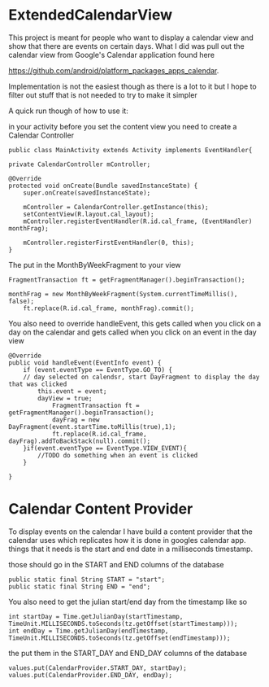 ExtendedCalendarView
====================

This project is meant for people who want to display a calendar view and show that there are events on certain days.
What I did was pull out the calendar view from Google's Calendar application found here 

https://github.com/android/platform_packages_apps_calendar.

Implementation is not the easiest though as there is a lot to it but I hope to filter out stuff that is not needed to try to make it simpler

A quick run though of how to use it:

in your activity before you set the content view you need to create a Calendar Controller

    public class MainActivity extends Activity implements EventHandler{
    
	private CalendarController mController;

	@Override
	protected void onCreate(Bundle savedInstanceState) {
		super.onCreate(savedInstanceState);

		mController = CalendarController.getInstance(this);
		setContentView(R.layout.cal_layout);
        mController.registerEventHandler(R.id.cal_frame, (EventHandler) monthFrag);
        
        mController.registerFirstEventHandler(0, this);
	}
	
The put in the MonthByWeekFragment to your view

    FragmentTransaction ft = getFragmentManager().beginTransaction();
				
	monthFrag = new MonthByWeekFragment(System.currentTimeMillis(), false);
        ft.replace(R.id.cal_frame, monthFrag).commit();
        
You also need to override handleEvent, this gets called when you click on a day on the calendar and gets called when you click on an event in the day view

    @Override
	public void handleEvent(EventInfo event) {
		if (event.eventType == EventType.GO_TO) {
		// day selected on calendsr, start DayFragment to display the day that was clicked
			this.event = event;
			dayView = true;
				FragmentTransaction ft = getFragmentManager().beginTransaction();
				dayFrag = new DayFragment(event.startTime.toMillis(true),1);
				ft.replace(R.id.cal_frame, dayFrag).addToBackStack(null).commit();
		}if(event.eventType == EventType.VIEW_EVENT){
			//TODO do something when an event is clicked	
		}
		
	}
	
	
Calendar Content Provider
=========================

To display events on the calendar I have build a content provider that the calendar uses which replicates how it is done in googles calendar app.
things that it needs is the start and end date in a milliseconds timestamp.

those should go in the START and END columns of the database

    public static final String START = "start";
    public static final String END = "end";
    
You also need to get the julian start/end day from the timestamp like so

    int startDay = Time.getJulianDay(startTimestamp, TimeUnit.MILLISECONDS.toSeconds(tz.getOffset(startTimestamp)));
    int endDay = Time.getJulianDay(endTimestamp, TimeUnit.MILLISECONDS.toSeconds(tz.getOffset(endTimestamp)));
    
the put them in the START_DAY and END_DAY columns of the database

    values.put(CalendarProvider.START_DAY, startDay);
    values.put(CalendarProvider.END_DAY, endDay);
